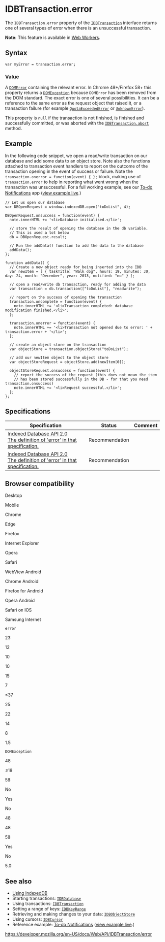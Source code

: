 # IDBTransaction.error

The `IDBTransaction.error` property of the [`IDBTransaction`](../idbtransaction) interface returns one of several types of error when there is an unsuccessful transaction.

**Note:** This feature is available in [Web Workers](../web_workers_api).

## Syntax

    var myError = transaction.error;

### Value

A [`DOMError`](../domerror) containing the relevant error. In Chrome 48+/Firefox 58+ this property returns a [`DOMException`](../domexception) because `DOMError` has been removed from the DOM standard. The exact error is one of several possibilities. It can be a reference to the same error as the request object that raised it, or a transaction failure (for example [`QuotaExceededError`](../domexception#exception-quotaexceedederror) or [`UnknownError`](../domexception#exception-unknownerror)).

This property is `null` if the transaction is not finished, is finished and successfully committed, or was aborted with the [`IDBTransaction.abort`](abort) method.

## Example

In the following code snippet, we open a read/write transaction on our database and add some data to an object store. Note also the functions attached to transaction event handlers to report on the outcome of the transaction opening in the event of success or failure. Note the `transaction.onerror = function(event) { };` block, making use of `transaction.error` to help in reporting what went wrong when the transaction was unsuccessful. For a full working example, see our [To-do Notifications](https://github.com/mdn/to-do-notifications/)<span style="line-height: 1.5;"> app (</span>[view example live](https://mdn.github.io/to-do-notifications/)<span style="line-height: 1.5;">.)</span>

    // Let us open our database
    var DBOpenRequest = window.indexedDB.open("toDoList", 4);

    DBOpenRequest.onsuccess = function(event) {
      note.innerHTML += '<li>Database initialised.</li>';

      // store the result of opening the database in the db variable.
      // This is used a lot below
      db = DBOpenRequest.result;

      // Run the addData() function to add the data to the database
      addData();
    };

    function addData() {
      // Create a new object ready for being inserted into the IDB
      var newItem = [ { taskTitle: "Walk dog", hours: 19, minutes: 30, day: 24, month: "December", year: 2013, notified: "no" } ];

      // open a read/write db transaction, ready for adding the data
      var transaction = db.transaction(["toDoList"], "readwrite");

      // report on the success of opening the transaction
      transaction.oncomplete = function(event) {
        note.innerHTML += '<li>Transaction completed: database modification finished.</li>';
      };

      transaction.onerror = function(event) {
        note.innerHTML += '<li>Transaction not opened due to error: ' + transaction.error + '</li>';
      };

      // create an object store on the transaction
      var objectStore = transaction.objectStore("toDoList");

      // add our newItem object to the object store
      var objectStoreRequest = objectStore.add(newItem[0]);

      objectStoreRequest.onsuccess = function(event) {
        // report the success of the request (this does not mean the item
        // has been stored successfully in the DB - for that you need transaction.onsuccess)
        note.innerHTML += '<li>Request successful.</li>';
      };
    };

## Specifications

<table><thead><tr class="header"><th>Specification</th><th>Status</th><th>Comment</th></tr></thead><tbody><tr class="odd"><td><a href="https://www.w3.org/TR/IndexedDB/#dom-idbtransaction-error">Indexed Database API 2.0<br />
<span class="small">The definition of 'error' in that specification.</span></a></td><td><span class="spec-rec">Recommendation</span></td><td></td></tr><tr class="even"><td><a href="https://www.w3.org/TR/IndexedDB/#dom-idbtransaction-error">Indexed Database API 2.0<br />
<span class="small">The definition of 'error' in that specification.</span></a></td><td><span class="spec-rec">Recommendation</span></td><td></td></tr></tbody></table>

## Browser compatibility

Desktop

Mobile

Chrome

Edge

Firefox

Internet Explorer

Opera

Safari

WebView Android

Chrome Android

Firefox for Android

Opera Android

Safari on IOS

Samsung Internet

`error`

23

12

10

10

15

7

≤37

25

22

14

8

1.5

`DOMException`

48

≤18

58

No

Yes

No

48

48

58

Yes

No

5.0

## See also

- [Using IndexedDB](../indexeddb_api/using_indexeddb)
- Starting transactions: [`IDBDatabase`](../idbdatabase)
- Using transactions: [`IDBTransaction`](../idbtransaction)
- Setting a range of keys: [`IDBKeyRange`](../idbkeyrange)
- Retrieving and making changes to your data: [`IDBObjectStore`](../idbobjectstore)
- Using cursors: [`IDBCursor`](../idbcursor)
- Reference example: [To-do Notifications](https://github.com/mdn/to-do-notifications/tree/gh-pages) ([view example live](https://mdn.github.io/to-do-notifications/).)

<a href="https://developer.mozilla.org/en-US/docs/Web/API/IDBTransaction/error" class="_attribution-link">https://developer.mozilla.org/en-US/docs/Web/API/IDBTransaction/error</a>
